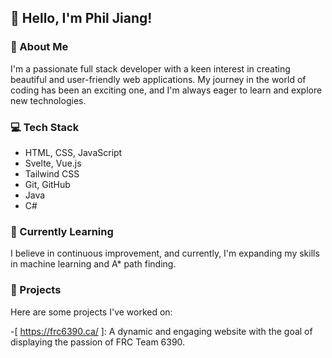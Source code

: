 ## 👋 Hello, I'm Phil Jiang!

### 🚀 About Me
I'm a passionate full stack developer with a keen interest in creating beautiful and user-friendly web applications. My journey in the world of coding has been an exciting one, and I'm always eager to learn and explore new technologies.

### 💻 Tech Stack
- HTML, CSS, JavaScript
- Svelte, Vue.js
- Tailwind CSS
- Git, GitHub
- Java
- C#

### 🌱 Currently Learning
I believe in continuous improvement, and currently, I'm expanding my skills in machine learning and A* path finding.

### 🔧 Projects
Here are some projects I've worked on:

-[ https://frc6390.ca/ ]: A dynamic and engaging website with the goal of displaying the passion of FRC Team 6390. 
